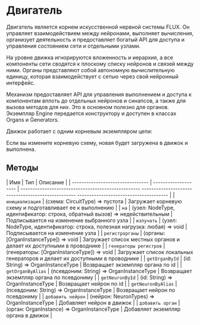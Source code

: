 # Двигатель

Двигатель является корнем искусственной нервной системы FLUX. Он управляет взаимодействием между нейронами, выполняет вычисления, организует деятельность и предоставляет богатый API для доступа и управления состоянием сети и отдельными узлами.

На уровне движка игнорируются вложенность и иерархия, а все компоненты сети сводятся к плоскому списку нейронов и связей между ними. Органы представляют собой автономную вычислительную единицу, которая взаимодействует с сетью через свой нейронный интерфейс.

Механизм предоставляет API для управления выполнением и доступа к компонентам вплоть до отдельных нейронов и синапсов, а также для вызова методов для них. Это в основном полезно для органов. Экземпляр Engine передается конструктору и доступен в классах Organs и Generators.

Движок работает с одним корневым экземпляром цепи:

Если вы измените корневую схему, новая будет загружена в движок и выполнена.

## Методы

| Имя | Тип | Описание |
| -------------------------------- | -------------------- | -------------------------------------------------- -------------------------------------------------- -------------------------------------- |
| `инициализация` | (схема: CircuitType) => пустота | Загружает корневую схему и подготавливает ее к выполнению |
| `на` | (узел: NodeType, идентификатор: строка, обратный вызов) => недействительным | Подписывается на изменение выбранного узла |
| `излучать` | (узел: NodeType, идентификатор: строка, полезная нагрузка: любая) => void | Подписывается на изменение узла |
| `регистрорганы` | (органы: [OrganInstanceType]) => void | Загружает список местных органов и делает их доступными в проводнике |
| `генераторы регистров` | (генераторы: [OrganInstanceType]) => void | Загружает список локальных генераторов и делает их доступными в проводнике |
| `getOrganById` | (id: String) => OrganInstanceType | Возвращает экземпляр органа по id |
| `getOrganByAlias` | (псевдоним: String) => OrganInstanceType | Возвращает экземпляр органа по псевдониму |
| `getNeuronById` | (id: String) => OrganInstanceType | Возвращает нейрон по id |
| `getNeuronByAlias` | (псевдоним: String) => OrganInstanceType | Возвращает нейрон по псевдониму |
| `добавить нейрон` | (нейрон: NeuronTypes) => OrganInstanceType | Добавляет нейрон в движок |
| `добавить орган` | (орган: OrganInstance) => OrganInstanceType | Добавляет экземпляр органа в движок |